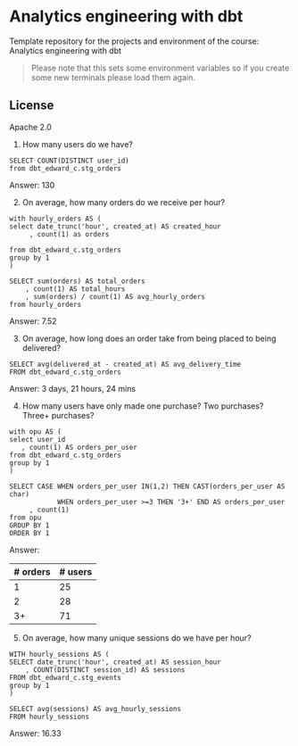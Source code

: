 # Analytics engineering with dbt

Template repository for the projects and environment of the course: Analytics engineering with dbt

> Please note that this sets some environment variables so if you create some new terminals please load them again.

## License

Apache 2.0


1. How many users do we have?

```
SELECT COUNT(DISTINCT user_id)
from dbt_edward_c.stg_orders
```

Answer: 130

2. On average, how many orders do we receive per hour?

```
with hourly_orders AS (
select date_trunc('hour', created_at) AS created_hour
     , count(1) as orders 

from dbt_edward_c.stg_orders
group by 1
)

SELECT sum(orders) AS total_orders
    , count(1) AS total_hours
    , sum(orders) / count(1) AS avg_hourly_orders
from hourly_orders
```

Answer: 7.52

3. On average, how long does an order take from being placed to being delivered?

```
SELECT avg(delivered_at - created_at) AS avg_delivery_time
FROM dbt_edward_c.stg_orders
```

Answer: 3 days, 21 hours, 24 mins


4. How many users have only made one purchase? Two purchases? Three+ purchases?

```
with opu AS (
select user_id
   , count(1) AS orders_per_user
from dbt_edward_c.stg_orders
group by 1
)

SELECT CASE WHEN orders_per_user IN(1,2) THEN CAST(orders_per_user AS char)
			WHEN orders_per_user >=3 THEN '3+' END AS orders_per_user
     , count(1)
from opu
GROUP BY 1
ORDER BY 1
```

Answer: 

| # orders | # users |
|----------|---------|
| 1        | 25      |
| 2        | 28      |
| 3+       | 71      |



5. On average, how many unique sessions do we have per hour?

```
WITH hourly_sessions AS (
SELECT date_trunc('hour', created_at) AS session_hour
    , COUNT(DISTINCT session_id) AS sessions
FROM dbt_edward_c.stg_events
group by 1
)

SELECT avg(sessions) AS avg_hourly_sessions
FROM hourly_sessions
```

Answer: 16.33
